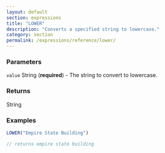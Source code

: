 ```yaml
---
layout: default
section: expressions
title: "LOWER"
description: "Converts a specified string to lowercase."
category: section
permalink: /expressions/reference/lower/
---
```


### Parameters

`value` String (__required__) - The string to convert to lowercase.

### Returns

String

### Examples

```js
LOWER("Empire State Building")

// returns empire state building
```